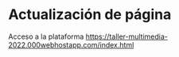 # Actualización de página
Acceso a la plataforma https://taller-multimedia-2022.000webhostapp.com/index.html
